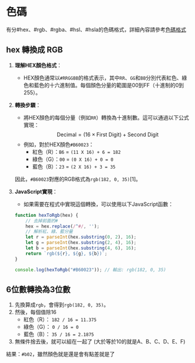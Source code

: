 # 色碼

有分#hex、#rgb、#rgba、#hsl、#hsla的色碼格式，詳細內容請參考[色碼格式](https://www.w3schools.com/cssref/css_colors_legal.asp)

## hex 轉換成 RGB

1. **理解HEX顏色格式**：
   - HEX顏色通常以`#RRGGBB`的格式表示，其中`RR`、`GG`和`BB`分別代表紅色、綠色和藍色的十六進制值。每個顏色分量的範圍是00到FF（十進制的0到255）。

2. **轉換步驟**：
   - 將HEX顏色的每個分量（例如`RR`）轉換為十進制數。這可以通過以下公式實現：
     $$
     \text{Decimal} = (16 \times \text{First Digit}) + \text{Second Digit}
     $$
   - 例如，對於HEX顏色`#B60023`：
     - 紅色（R）：`B6` = `(11 X 16) + 6 = 182`
     - 綠色（G）：`00` = `(0 X 16) + 0 = 0`
     - 藍色（B）：`23` = `(2 X 16) + 3 = 35`

   因此，`#B60023`對應的RGB格式為`rgb(182, 0, 35)`[1]。

3. **JavaScript實現**：
   - 如果需要在程式中實現這個轉換，可以使用以下JavaScript函數：
   ```javascript
   function hexToRgb(hex) {
       // 去掉前面的#
       hex = hex.replace(/^#/, '');
       // 解析紅、綠、藍分量
       let r = parseInt(hex.substring(0, 2), 16);
       let g = parseInt(hex.substring(2, 4), 16);
       let b = parseInt(hex.substring(4, 6), 16);
       return `rgb(${r}, ${g}, ${b})`;
   }

   console.log(hexToRgb("#B60023")); // 輸出: rgb(182, 0, 35)
   ```

## 6位數轉換為3位數
1. 先換算成`rgb`，會得到`rgb(182, 0, 35)`。
2. 然後，每個值除16
    - 紅色（R）： `182 / 16 = 11.375`
    - 綠色（G）： `0 / 16 = 0`
    - 藍色（B）： `35 / 16 = 2.1875`
3. 無條件捨去後，就可以組在一起了
(大於等於10的就是A、B、C、D、E、F)

結果：`#b02`，雖然顏色就是還是會有點差就是了